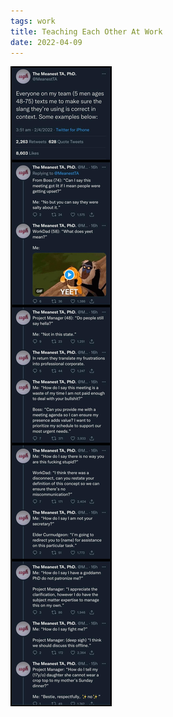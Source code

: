 ```yaml
---
tags: work
title: Teaching Each Other At Work
date: 2022-04-09
---
```


![oldmen](https://raw.githubusercontent.com/muneer78/muneer78.github.io/master/images/oldmen.jpg)
